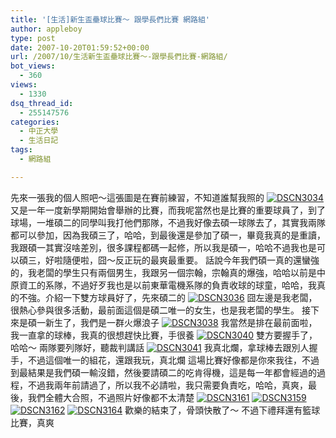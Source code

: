 ```yaml
---
title: '[生活]新生盃壘球比賽～ 跟學長們比賽 網路組'
author: appleboy
type: post
date: 2007-10-20T01:59:52+00:00
url: /2007/10/生活新生盃壘球比賽～-跟學長們比賽-網路組/
bot_views:
  - 360
views:
  - 1330
dsq_thread_id:
  - 255147576
categories:
  - 中正大學
  - 生活日記
tags:
  - 網路組

---
```

先來一張我的個人照吧～這張圖是在賽前練習，不知道誰幫我照的 [<img src="https://i0.wp.com/farm3.static.flickr.com/2191/1636806112_e387f5fe22.jpg?resize=500%2C375&#038;ssl=1" alt="DSCN3034" data-recalc-dims="1" />][1] 又是一年一度新學期開始會舉辦的比賽，而我呢當然也是比賽的重要球員了，到了球場，一堆碩二的同學叫我打他們那隊，不過我好像去碩一球隊去了，其實我兩隊都可以參加，因為我碩三了，哈哈，到最後還是參加了碩一，畢竟我真的是重讀，我跟碩一其實沒啥差別，很多課程都碼一起修，所以我是碩一，哈哈不過我也是可以碩三，好啦隨便啦，囧～反正玩的最爽最重要。 話說今年我們碩一真的還蠻強的，我老闆的學生只有兩個男生，我跟另一個宗翰，宗翰真的爆強，哈哈以前是中原資工的系隊，不過好歹我也是以前東華電機系隊的負責收球的球童，哈哈，我真的不強。介紹一下雙方球員好了，先來碩二的 [<img src="https://i1.wp.com/farm3.static.flickr.com/2278/1636810056_239b04b6bf.jpg?resize=500%2C375&#038;ssl=1" alt="DSCN3036" data-recalc-dims="1" />][2] 囧左邊是我老闆，很熱心參與很多活動，最前面這個是碩二唯一的女生，也是我老闆的學生。 接下來是碩一新生了，我們是一群火爆浪子 [<img src="https://i0.wp.com/farm3.static.flickr.com/2385/1636813700_881b3b6868.jpg?resize=500%2C375&#038;ssl=1" alt="DSCN3038" data-recalc-dims="1" />][3] 我當然是排在最前面啦，我一直拿的球棒，我真的很想趕快比賽，手很養 [<img src="https://i1.wp.com/farm3.static.flickr.com/2354/1635939473_edd11b581d.jpg?resize=500%2C375&#038;ssl=1" alt="DSCN3040" data-recalc-dims="1" />][4] 雙方要握手了，哈哈～ 兩隊要列隊好，聽裁判講話 [<img src="https://i2.wp.com/farm3.static.flickr.com/2292/1635941155_5d7b435198.jpg?resize=500%2C375&#038;ssl=1" alt="DSCN3041" data-recalc-dims="1" />][5] 我真北爛，拿球棒去跟別人握手，不過這個唯一的組花，還跟我玩，真北爛 這場比賽好像都是你來我往，不過到最結果是我們碩一輸沒錯，然後要請碩二的吃肯得機，這是每一年都會經過的過程，不過我兩年前請過了，所以我不必請啦，我只需要負責吃，哈哈，真爽，最後，我們全體大合照，不過照片好像都不太清楚 [<img src="https://i0.wp.com/farm3.static.flickr.com/2192/1636154035_2b59eb4912.jpg?resize=500%2C375&#038;ssl=1" alt="DSCN3161" data-recalc-dims="1" />][6] [<img src="https://i1.wp.com/farm3.static.flickr.com/2004/1637027982_5156c93e9a.jpg?resize=500%2C375&#038;ssl=1" alt="DSCN3159" data-recalc-dims="1" />][7] [<img src="https://i2.wp.com/farm3.static.flickr.com/2237/1637033940_608aaab199.jpg?resize=500%2C375&#038;ssl=1" alt="DSCN3162" data-recalc-dims="1" />][8] [<img src="https://i0.wp.com/farm3.static.flickr.com/2126/1636158029_d588ce6dd0.jpg?resize=500%2C375&#038;ssl=1" alt="DSCN3164" data-recalc-dims="1" />][9] 歡樂的結束了，骨頭快散了～ 不過下禮拜還有籃球比賽，真爽

 [1]: https://www.flickr.com/photos/appleboy/1636806112/ "Photo Sharing"
 [2]: https://www.flickr.com/photos/appleboy/1636810056/ "Photo Sharing"
 [3]: https://www.flickr.com/photos/appleboy/1636813700/ "Photo Sharing"
 [4]: https://www.flickr.com/photos/appleboy/1635939473/ "Photo Sharing"
 [5]: https://www.flickr.com/photos/appleboy/1635941155/ "Photo Sharing"
 [6]: https://www.flickr.com/photos/appleboy/1636154035/ "Photo Sharing"
 [7]: https://www.flickr.com/photos/appleboy/1637027982/ "Photo Sharing"
 [8]: https://www.flickr.com/photos/appleboy/1637033940/ "Photo Sharing"
 [9]: https://www.flickr.com/photos/appleboy/1636158029/ "Photo Sharing"